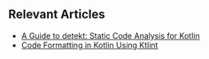 ## Relevant Articles
- [A Guide to detekt: Static Code Analysis for Kotlin](https://www.baeldung.com/kotlin/detekt-static-code-analysis)
- [Code Formatting in Kotlin Using Ktlint](https://www.baeldung.com/kotlin/ktlint-code-formatting)
